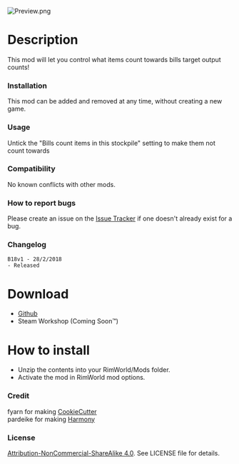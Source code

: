 ![Preview.png](https://i.imgur.com/JIDjoK3.png)

# Description
This mod will let you control what items count towards bills target output counts!

### Installation
This mod can be added and removed at any time, without creating a new game.

### Usage
Untick the "Bills count items in this stockpile" setting to make them not count towards 

### Compatibility
No known conflicts with other mods.

### How to report bugs
Please create an issue on the [Issue Tracker](https://github.com/L0laapk3/RimWorld_ExemptedStockpiles/issues) if one doesn't already exist for a bug.

### Changelog
```
B18v1 - 28/2/2018
- Released
```

# Download
- [Github](https://github.com/L0laapk3/RimWorld_ExemptedStockpiles/releases)
- Steam Workshop (Coming Soon™)

# How to install
- Unzip the contents into your RimWorld/Mods folder.
- Activate the mod in RimWorld mod options.

### Credit
fyarn for making [CookieCutter](https://ludeon.com/forums/index.php?topic=39038.0)  
pardeike for making [Harmony](https://github.com/pardeike/Harmony)

### License
[Attribution-NonCommercial-ShareAlike 4.0](https://creativecommons.org/licenses/by-nc-sa/4.0/). See LICENSE file for details.
